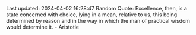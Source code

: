 Last updated: 2024-04-02 16:28:47
Random Quote: Excellence, then, is a state concerned with choice, lying in a mean, relative to us, this being determined by reason and in the way in which the man of practical wisdom would determine it. - Aristotle
